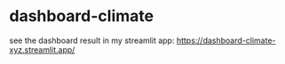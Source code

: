 # dashboard-climate
see the dashboard result in my streamlit app:
https://dashboard-climate-xyz.streamlit.app/
